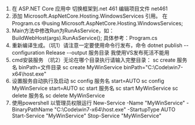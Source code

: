 1. 在 ASP.NET Core 应用中 切换框架到.net 461
编辑项目文件
<TargetFramework>net461</TargetFramework>
2. 添加 Microsoft.AspNetCore.Hosting.WindowsServices 引用。
在Program.cs 中using Microsoft.AspNetCore.Hosting.WindowsServices;
3. Main方法中修改Run为RunAsService，如：
     BuildWebHost(args).RunAsService();
     具体参考：Program.cs
4. 重新编译生成。（坑1）请注意一定要使用命令行发布，命令
     dotnet publish --configuration Release --output 服务目录
    我使用VS发布死活不能用
5. cmd安装服务 （坑2）无论在哪个目录执行请输入完整目录：
    sc create 服务名 binPath=文件目录
    sc create MyWinService binPath="C:\Code\win7-x64\host.exe"
6. 设置服务自动执行及启动
    sc config 服务名 start=AUTO 
    sc config MyWinService start=AUTO 
    sc start 服务名
    sc start MyWinService
    sc delete 服务名
    sc delete MyWinService
7. 使用powershell 以管理员权限运行
    New-Service -Name "MyWinService" -BinaryPathName "C:\Code\win7-x64\host.exe" -StartupType AUTO
    Start-Service  "MyWinService"
    Stop-Service  "MyWinService"